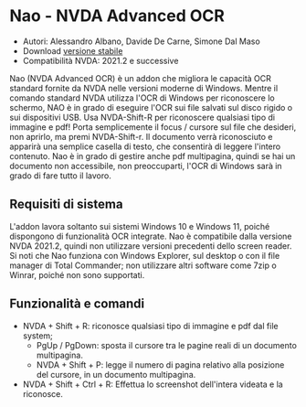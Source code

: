 # Nao - NVDA Advanced OCR

* Autori: Alessandro Albano, Davide De Carne, Simone Dal Maso
* Download [versione stabile][1]
* Compatibilità NVDA: 2021.2 e successive

Nao (NVDA Advanced OCR) è un addon che migliora le capacità OCR standard fornite da NVDA nelle versioni moderne di Windows.
Mentre il comando standard NVDA utilizza l'OCR di Windows per riconoscere lo schermo, NAO è in grado di eseguire l'OCR sui file salvati sul disco rigido o sui dispositivi USB.
Usa NVDA-Shift-R per riconoscere qualsiasi tipo di immagine e pdf!
Porta semplicemente il focus / cursore sul file che desideri, non aprirlo, ma premi NVDA-Shift-r.
Il documento verrà riconosciuto e apparirà una semplice casella di testo, che consentirà di leggere l'intero contenuto.
Nao è in grado di gestire anche pdf multipagina, quindi se hai un documento non accessibile, non preoccuparti, l'OCR di Windows sarà in grado di fare tutto il lavoro.

## Requisiti di sistema
L'addon lavora soltanto sui sistemi Windows 10 e Windows 11, poiché dispongono di funzionalità OCR integrate.
Nao è compatibile dalla versione NVDA 2021.2, quindi non utilizzare versioni precedenti dello screen reader.
Si noti che Nao funziona con Windows Explorer, sul desktop o con il file manager di Total Commander; non utilizzare altri software come 7zip o Winrar, poiché non sono supportati.

## Funzionalità e comandi
* NVDA + Shift + R: riconosce qualsiasi tipo di immagine e pdf dal file system;
  * PgUp / PgDown: sposta il cursore tra le pagine reali di un documento multipagina.
  * NVDA + Shift + P: legge il numero di pagina relativo alla posizione del cursore, in un documento multipagina.
* NVDA + Shift + Ctrl + R: Effettua lo screenshot dell'intera videata e la riconosce.

[1]: https://github.com/sharkboyto/nao/releases/download/v_2021.1.07/nao-2021.1.07.nvda-addon